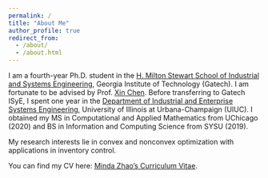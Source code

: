 ```yaml
---
permalink: /
title: "About Me"
author_profile: true
redirect_from: 
  - /about/
  - /about.html
---
```


I am a fourth-year Ph.D. student in the [H. Milton Stewart School of Industrial and Systems Engineering](https://www.isye.gatech.edu/), Georgia Institute of Technology (Gatech). I am fortunate to be advised by Prof. [Xin Chen](https://sites.gatech.edu/xin-chen/). Before transferring to Gatech ISyE, I spent one year in the [Department of Industrial and Enterprise Systems Engineering](https://ise.illinois.edu/), University of Illinois at Urbana-Champaign (UIUC). I obtained my MS in Computational and Applied Mathematics from UChicago (2020) and BS in Information and Computing Science from SYSU (2019).

My research interests lie in convex and nonconvex optimization with applications in inventory control.

You can find my CV here: [Minda Zhao’s Curriculum Vitae](../assets/CV___Resume.pdf).
